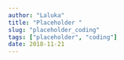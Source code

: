 ```yaml
---
author: "Laluka"
title: "Placeholder "
slug: "placeholder_coding"
tags: ["placeholder", "coding"]
date: 2018-11-21
---
```

